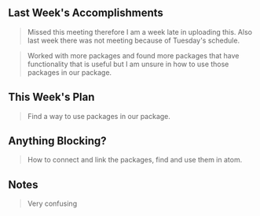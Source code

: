 ## Last Week's Accomplishments

> Missed this meeting therefore I am a week late in uploading this. Also last week there was not meeting
because of Tuesday's schedule.

> Worked with more packages and found more packages that have functionality that is useful but I am unsure in how to use those packages in our package.

## This Week's Plan

> Find a way to use packages in our package.

## Anything Blocking?

> How to connect and link the packages, find and use them in atom.

## Notes

> Very confusing
